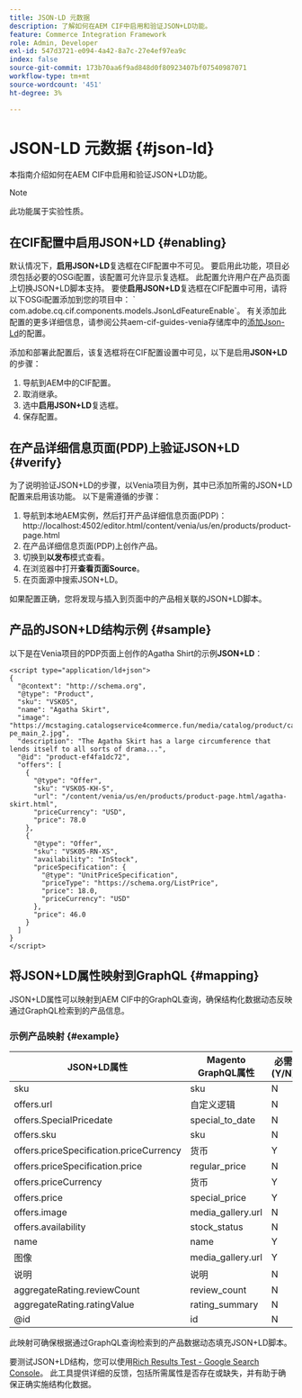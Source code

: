 ```yaml
---
title: JSON-LD 元数据
description: 了解如何在AEM CIF中启用和验证JSON+LD功能。
feature: Commerce Integration Framework
role: Admin, Developer
exl-id: 547d3721-e094-4a42-8a7c-27e4ef97ea9c
index: false
source-git-commit: 173b70aa6f9ad848d0f80923407bf07540987071
workflow-type: tm+mt
source-wordcount: '451'
ht-degree: 3%

---
```


# JSON-LD 元数据 {#json-ld}

本指南介绍如何在AEM CIF中启用和验证JSON+LD功能。

>[!NOTE]
>
> 此功能属于实验性质。

## 在CIF配置中启用JSON+LD {#enabling}

默认情况下，**启用JSON+LD**&#x200B;复选框在CIF配置中不可见。 要启用此功能，项目必须包括必要的OSGi配置，该配置可允许显示复选框。 此配置允许用户在产品页面上切换JSON+LD脚本支持。
要使&#x200B;**启用JSON+LD**&#x200B;复选框在CIF配置中可用，请将以下OSGi配置添加到您的项目中： &grave;
com.adobe.cq.cif.components.models.JsonLdFeatureEnable&grave;。
有关添加此配置的更多详细信息，请参阅公共aem-cif-guides-venia存储库中的[添加Json-Ld](https://github.com/adobe/aem-cif-guides-venia/blob/main/ui.config/src/main/content/jcr_root/apps/venia/osgiconfig/config/com.adobe.cq.cif.components.models.JsonLdFeatureEnable.cfg.json)的配置。

添加和部署此配置后，该复选框将在CIF配置设置中可见，以下是启用&#x200B;**JSON+LD**&#x200B;的步骤：

1. 导航到AEM中的CIF配置。
1. 取消继承。
1. 选中&#x200B;**启用JSON+LD**&#x200B;复选框。
1. 保存配置。

## 在产品详细信息页面(PDP)上验证JSON+LD {#verify}

为了说明验证JSON+LD的步骤，以Venia项目为例，其中已添加所需的JSON+LD配置来启用该功能。 以下是需遵循的步骤：

1. 导航到本地AEM实例，然后打开产品详细信息页面(PDP)： http://localhost:4502/editor.html/content/venia/us/en/products/product-page.html
1. 在产品详细信息页面(PDP)上创作产品。
1. 切换到&#x200B;**以发布**&#x200B;模式查看。
1. 在浏览器中打开&#x200B;**查看页面Source**。
1. 在页面源中搜索JSON+LD。

如果配置正确，您将发现与插入到页面中的产品相关联的JSON+LD脚本。

## 产品的JSON+LD结构示例 {#sample}

以下是在Venia项目的PDP页面上创作的Agatha Shirt的示例&#x200B;**JSON+LD**：

```
<script type="application/ld+json">
{
  "@context": "http://schema.org",
  "@type": "Product",
  "sku": "VSK05",
  "name": "Agatha Skirt",
  "image": "https://mcstaging.catalogservice4commerce.fun/media/catalog/product/cache/926ea6fc2ad48a7202ff4587b6c2768e/v/s/vsk05-pe_main_2.jpg",
  "description": "The Agatha Skirt has a large circumference that lends itself to all sorts of drama...",
  "@id": "product-ef4fa1dc72",
  "offers": [
    {
      "@type": "Offer",
      "sku": "VSK05-KH-S",
      "url": "/content/venia/us/en/products/product-page.html/agatha-skirt.html",
      "priceCurrency": "USD",
      "price": 78.0
    },
    {
      "@type": "Offer",
      "sku": "VSK05-RN-XS",
      "availability": "InStock",
      "priceSpecification": {
        "@type": "UnitPriceSpecification",
        "priceType": "https://schema.org/ListPrice",
        "price": 18.0,
        "priceCurrency": "USD"
      },
      "price": 46.0
    }
  ]
}
</script>
```

## 将JSON+LD属性映射到GraphQL {#mapping}

JSON+LD属性可以映射到AEM CIF中的GraphQL查询，确保结构化数据动态反映通过GraphQL检索到的产品信息。

### 示例产品映射 {#example}

| JSON+LD属性 | Magento GraphQL属性 | 必需(Y/N) |
|---------------------------------|-------------------|---|
| sku | sku | N |
| offers.url | 自定义逻辑 | N |
| offers.SpecialPricedate | special_to_date | N |
| offers.sku | sku | N |
| offers.priceSpecification.priceCurrency | 货币 | Y |
| offers.priceSpecification.price | regular_price | N |
| offers.priceCurrency | 货币 | Y |
| offers.price | special_price | Y |
| offers.image | media_gallery.url | N |
| offers.availability | stock_status | N |
| name | name | Y |
| 图像 | media_gallery.url | Y |
| 说明 | 说明 | N |
| aggregateRating.reviewCount | review_count | N |
| aggregateRating.ratingValue | rating_summary | N |
| @id | id | N |

此映射可确保根据通过GraphQL查询检索到的产品数据动态填充JSON+LD脚本。

要测试JSON+LD结构，您可以使用[Rich Results Test - Google Search Console](https://search.google.com/test/rich-results/result?id=wtU3LVIEM8H7Aaf5qqK9qw)。 此工具提供详细的反馈，包括所需属性是否存在或缺失，并有助于确保正确实施结构化数据。
